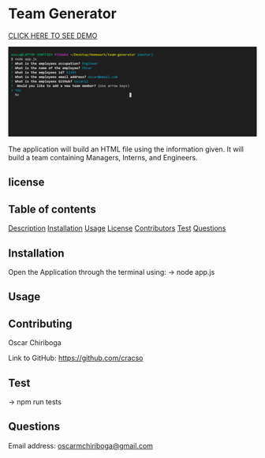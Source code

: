 
  # **Team Generator**
  [CLICK HERE TO SEE DEMO](https://youtu.be/gHQXDnzRwvI)


  <img src="Demophoto.png">
  
  The application will build an HTML file using the information given. It will build a team containing Managers, Interns, and Engineers.

  
  
  ## license
  
  
  ## Table of contents

  [Description](#Description)
  [Installation](#Installation)
  [Usage](#Usage)
  [License](#License)
  [Contributors](#Contributors)
  [Test](#Test)
  [Questions](#Questions)

  ## Installation
  Open the Application through the terminal using: -> node app.js 

   ## Usage
  

  ## Contributing
      
  Oscar Chiriboga
  
  
  Link to GitHub: https://github.com/cracso

  ## Test
  -> npm run tests

  ## Questions
  
  Email address: oscarmchiriboga@gmail.com
  
